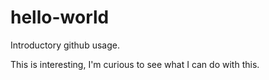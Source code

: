 # hello-world
Introductory github usage.

This is interesting, I'm curious to see what I can do with this.
